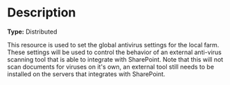 # Description

**Type:** Distributed

This resource is used to set the global antivirus settings for the local farm.
These settings will be used to control the behavior of an external anti-virus
scanning tool that is able to integrate with SharePoint. Note that this will
not scan documents for viruses on it's own, an external tool still needs to be
installed on the servers that integrates with SharePoint.
